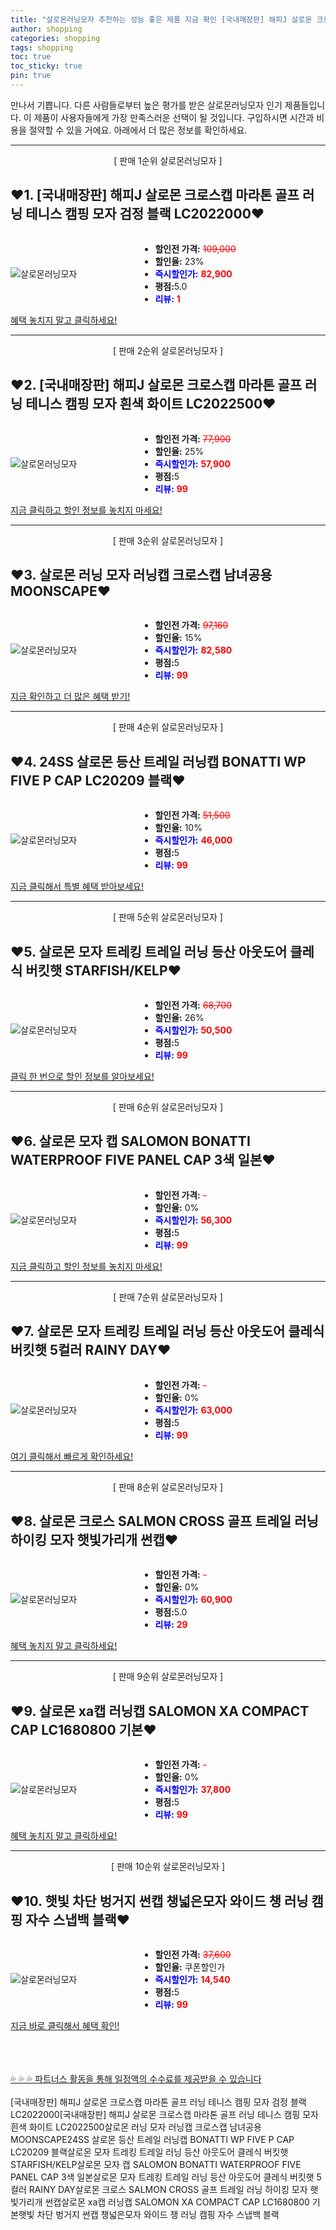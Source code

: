 ```yaml
---
title: "살로몬러닝모자 추천하는 성능 좋은 제품 지금 확인 [국내매장판] 해피J 살로몬 크로스캡 마라톤"
author: shopping
categories: shopping
tags: shopping
toc: true
toc_sticky: true
pin: true
---
```

만나서 기쁩니다. 다른 사람들로부터 높은 평가를 받은 살로몬러닝모자 인기 제품들입니다. 이 제품이 사용자들에게 가장 만족스러운 선택이 될 것입니다. 구입하시면 시간과 비용을 절약할 수 있을 거에요. 아래에서 더 많은 정보를 확인하세요.

---
<p class="toplist" style="margin: 0 auto; display: block; width: fit-content;">[ 판매 1순위 살로몬러닝모자 ]</p>

<h2><strong>❤️1. [국내매장판] 해피J 살로몬 크로스캡 마라톤 골프 러닝 테니스 캠핑 모자 검정 블랙 LC2022000❤️</strong></h2>

<div style="display: flex; align-items: center;">
    <div style="flex: 0.4;">
        <img src="https://thumbnail9.coupangcdn.com/thumbnails/remote/230x230ex/image/vendor_inventory/4b42/c1f54df2bdab621f36040bffb271404a82837a0ed0c8d0ef0a8c54d23a76.jpg" alt="살로몬러닝모자" style="max-width: 100%;">
    </div>
    <div style="flex: 0.6; margin-left: 10px;">
        <ul>
            <li><strong>할인전 가격:</strong> <del style="color: red;">109,000</del></li>
            <li><strong>할인율:</strong> 23%</li>
            <li><span style='color:blue'><strong>즉시할인가:</strong></span> <span style='color:red'><strong>82,900</strong></span></li>
            <li><strong>평점:</strong>5.0</li>
            <li><span style='color:blue'><strong>리뷰:</strong></span> <span style='color:red'><strong>1</strong></span></li>
        </ul>
    </div>
</div>
<div class="center">
    <a href="https://selin100587001.github.io?lptag=AF9450613&subid=githubio&pageKey=8155111670&traceid=V0-153&itemId=23225959052&vendorItemId=90258430600" class="myButton">
        혜택 놓치지 말고 클릭하세요!
    </a>
</div>


---
<p class="toplist" style="margin: 0 auto; display: block; width: fit-content;">[ 판매 2순위 살로몬러닝모자 ]</p>

<h2><strong>❤️2. [국내매장판] 해피J 살로몬 크로스캡 마라톤 골프 러닝 테니스 캠핑 모자 흰색 화이트 LC2022500❤️</strong></h2>

<div style="display: flex; align-items: center;">
    <div style="flex: 0.4;">
        <img src="https://thumbnail9.coupangcdn.com/thumbnails/remote/230x230ex/image/vendor_inventory/8343/8d5a5e243db21d0b0f9ebb658d3cf0a74ed0a4111581b925402ca8bee1a2.jpg" alt="살로몬러닝모자" style="max-width: 100%;">
    </div>
    <div style="flex: 0.6; margin-left: 10px;">
        <ul>
            <li><strong>할인전 가격:</strong> <del style="color: red;">77,900</del></li>
            <li><strong>할인율:</strong> 25%</li>
            <li><span style='color:blue'><strong>즉시할인가:</strong></span> <span style='color:red'><strong>57,900</strong></span></li>
            <li><strong>평점:</strong>5</li>
            <li><span style='color:blue'><strong>리뷰:</strong></span> <span style='color:red'><strong>99</strong></span></li>
        </ul>
    </div>
</div>
<div class="center">
    <a href="https://selin100587001.github.io?lptag=AF9450613&subid=githubio&pageKey=8155116070&traceid=V0-153&itemId=23225979012&vendorItemId=90258450289" class="myButton">
        지금 클릭하고 할인 정보를 놓치지 마세요!
    </a>
</div>


---
<p class="toplist" style="margin: 0 auto; display: block; width: fit-content;">[ 판매 3순위 살로몬러닝모자 ]</p>

<h2><strong>❤️3. 살로몬 러닝 모자 러닝캡 크로스캡 남녀공용 MOONSCAPE❤️</strong></h2>

<div style="display: flex; align-items: center;">
    <div style="flex: 0.4;">
        <img src="https://thumbnail6.coupangcdn.com/thumbnails/remote/230x230ex/image/vendor_inventory/ef80/b7934ef1b2dd1d86c9065e50d7311d588ae788f074a4b6aa83d2eeac2312.png" alt="살로몬러닝모자" style="max-width: 100%;">
    </div>
    <div style="flex: 0.6; margin-left: 10px;">
        <ul>
            <li><strong>할인전 가격:</strong> <del style="color: red;">97,160</del></li>
            <li><strong>할인율:</strong> 15%</li>
            <li><span style='color:blue'><strong>즉시할인가:</strong></span> <span style='color:red'><strong>82,580</strong></span></li>
            <li><strong>평점:</strong>5</li>
            <li><span style='color:blue'><strong>리뷰:</strong></span> <span style='color:red'><strong>99</strong></span></li>
        </ul>
    </div>
</div>
<div class="center">
    <a href="https://selin100587001.github.io?lptag=AF9450613&subid=githubio&pageKey=8222819354&traceid=V0-153&itemId=23639857467&vendorItemId=90665284388" class="myButton">
        지금 확인하고 더 많은 혜택 받기!
    </a>
</div>


---
<p class="toplist" style="margin: 0 auto; display: block; width: fit-content;">[ 판매 4순위 살로몬러닝모자 ]</p>

<h2><strong>❤️4. 24SS 살로몬 등산 트레일 러닝캡 BONATTI WP FIVE P CAP LC20209 블랙❤️</strong></h2>

<div style="display: flex; align-items: center;">
    <div style="flex: 0.4;">
        <img src="https://thumbnail8.coupangcdn.com/thumbnails/remote/230x230ex/image/vendor_inventory/1274/2d7c1a1b90d7b63eaa4da568f63629618c700bf6531b8e6a3bf1e6d88c86.jpg" alt="살로몬러닝모자" style="max-width: 100%;">
    </div>
    <div style="flex: 0.6; margin-left: 10px;">
        <ul>
            <li><strong>할인전 가격:</strong> <del style="color: red;">51,500</del></li>
            <li><strong>할인율:</strong> 10%</li>
            <li><span style='color:blue'><strong>즉시할인가:</strong></span> <span style='color:red'><strong>46,000</strong></span></li>
            <li><strong>평점:</strong>5</li>
            <li><span style='color:blue'><strong>리뷰:</strong></span> <span style='color:red'><strong>99</strong></span></li>
        </ul>
    </div>
</div>
<div class="center">
    <a href="https://selin100587001.github.io?lptag=AF9450613&subid=githubio&pageKey=8171929925&traceid=V0-153&itemId=23343079877&vendorItemId=90374517557" class="myButton">
        지금 클릭해서 특별 혜택 받아보세요!
    </a>
</div>


---
<p class="toplist" style="margin: 0 auto; display: block; width: fit-content;">[ 판매 5순위 살로몬러닝모자 ]</p>

<h2><strong>❤️5. 살로몬 모자 트레킹 트레일 러닝 등산 아웃도어 클레식 버킷햇 STARFISH/KELP❤️</strong></h2>

<div style="display: flex; align-items: center;">
    <div style="flex: 0.4;">
        <img src="https://thumbnail9.coupangcdn.com/thumbnails/remote/230x230ex/image/vendor_inventory/53a1/15775bb4049228646a85e4ae19ba270a26fd4a16f7aa157d0f28ad6b81d8.jpg" alt="살로몬러닝모자" style="max-width: 100%;">
    </div>
    <div style="flex: 0.6; margin-left: 10px;">
        <ul>
            <li><strong>할인전 가격:</strong> <del style="color: red;">68,700</del></li>
            <li><strong>할인율:</strong> 26%</li>
            <li><span style='color:blue'><strong>즉시할인가:</strong></span> <span style='color:red'><strong>50,500</strong></span></li>
            <li><strong>평점:</strong>5</li>
            <li><span style='color:blue'><strong>리뷰:</strong></span> <span style='color:red'><strong>99</strong></span></li>
        </ul>
    </div>
</div>
<div class="center">
    <a href="https://selin100587001.github.io?lptag=AF9450613&subid=githubio&pageKey=7518989185&traceid=V0-153&itemId=19716869697&vendorItemId=86821096053" class="myButton">
        클릭 한 번으로 할인 정보를 알아보세요!
    </a>
</div>


---
<p class="toplist" style="margin: 0 auto; display: block; width: fit-content;">[ 판매 6순위 살로몬러닝모자 ]</p>

<h2><strong>❤️6. 살로몬 모자 캡 SALOMON BONATTI WATERPROOF FIVE PANEL CAP 3색 일본❤️</strong></h2>

<div style="display: flex; align-items: center;">
    <div style="flex: 0.4;">
        <img src="https://thumbnail6.coupangcdn.com/thumbnails/remote/230x230ex/image/vendor_inventory/32b3/b8159863e3fcc06962a92bda669d1ceff8ddf92506ad9622b6f94fa6aefc.jpg" alt="살로몬러닝모자" style="max-width: 100%;">
    </div>
    <div style="flex: 0.6; margin-left: 10px;">
        <ul>
            <li><strong>할인전 가격:</strong> <del style="color: red;">-</del></li>
            <li><strong>할인율:</strong> 0%</li>
            <li><span style='color:blue'><strong>즉시할인가:</strong></span> <span style='color:red'><strong>56,300</strong></span></li>
            <li><strong>평점:</strong>5</li>
            <li><span style='color:blue'><strong>리뷰:</strong></span> <span style='color:red'><strong>99</strong></span></li>
        </ul>
    </div>
</div>
<div class="center">
    <a href="https://selin100587001.github.io?lptag=AF9450613&subid=githubio&pageKey=8046743153&traceid=V0-153&itemId=22552750120&vendorItemId=89594677440" class="myButton">
        지금 클릭하고 할인 정보를 놓치지 마세요!
    </a>
</div>


---
<p class="toplist" style="margin: 0 auto; display: block; width: fit-content;">[ 판매 7순위 살로몬러닝모자 ]</p>

<h2><strong>❤️7. 살로몬 모자 트레킹 트레일 러닝 등산 아웃도어 클레식 버킷햇 5컬러 RAINY DAY❤️</strong></h2>

<div style="display: flex; align-items: center;">
    <div style="flex: 0.4;">
        <img src="https://thumbnail8.coupangcdn.com/thumbnails/remote/230x230ex/image/vendor_inventory/5543/6acf516fe5066f74e607058eec07220506853b657b0a16ca3b778a2ce26f.jpg" alt="살로몬러닝모자" style="max-width: 100%;">
    </div>
    <div style="flex: 0.6; margin-left: 10px;">
        <ul>
            <li><strong>할인전 가격:</strong> <del style="color: red;">-</del></li>
            <li><strong>할인율:</strong> 0%</li>
            <li><span style='color:blue'><strong>즉시할인가:</strong></span> <span style='color:red'><strong>63,000</strong></span></li>
            <li><strong>평점:</strong>5</li>
            <li><span style='color:blue'><strong>리뷰:</strong></span> <span style='color:red'><strong>99</strong></span></li>
        </ul>
    </div>
</div>
<div class="center">
    <a href="https://selin100587001.github.io?lptag=AF9450613&subid=githubio&pageKey=8057439675&traceid=V0-153&itemId=22620167072&vendorItemId=89661719642" class="myButton">
        여기 클릭해서 빠르게 확인하세요!
    </a>
</div>


---
<p class="toplist" style="margin: 0 auto; display: block; width: fit-content;">[ 판매 8순위 살로몬러닝모자 ]</p>

<h2><strong>❤️8. 살로몬 크로스 SALMON CROSS 골프 트레일 러닝 하이킹 모자 햇빛가리개 썬캡❤️</strong></h2>

<div style="display: flex; align-items: center;">
    <div style="flex: 0.4;">
        <img src="https://thumbnail7.coupangcdn.com/thumbnails/remote/230x230ex/image/vendor_inventory/9100/24629f45dca8e3e0ed6168e545e9863495124427913f9e84504a5d642c22.png" alt="살로몬러닝모자" style="max-width: 100%;">
    </div>
    <div style="flex: 0.6; margin-left: 10px;">
        <ul>
            <li><strong>할인전 가격:</strong> <del style="color: red;">-</del></li>
            <li><strong>할인율:</strong> 0%</li>
            <li><span style='color:blue'><strong>즉시할인가:</strong></span> <span style='color:red'><strong>60,900</strong></span></li>
            <li><strong>평점:</strong>5.0</li>
            <li><span style='color:blue'><strong>리뷰:</strong></span> <span style='color:red'><strong>29</strong></span></li>
        </ul>
    </div>
</div>
<div class="center">
    <a href="https://selin100587001.github.io?lptag=AF9450613&subid=githubio&pageKey=8055460238&traceid=V0-153&itemId=23053955590&vendorItemId=90338403787" class="myButton">
        혜택 놓치지 말고 클릭하세요!
    </a>
</div>


---
<p class="toplist" style="margin: 0 auto; display: block; width: fit-content;">[ 판매 9순위 살로몬러닝모자 ]</p>

<h2><strong>❤️9. 살로몬 xa캡 러닝캡 SALOMON XA COMPACT CAP LC1680800 기본❤️</strong></h2>

<div style="display: flex; align-items: center;">
    <div style="flex: 0.4;">
        <img src="https://thumbnail9.coupangcdn.com/thumbnails/remote/230x230ex/image/vendor_inventory/14e6/b83ad69d218e533a7c979ed28ee985185098b88137c8754e8bf06622ce59.png" alt="살로몬러닝모자" style="max-width: 100%;">
    </div>
    <div style="flex: 0.6; margin-left: 10px;">
        <ul>
            <li><strong>할인전 가격:</strong> <del style="color: red;">-</del></li>
            <li><strong>할인율:</strong> 0%</li>
            <li><span style='color:blue'><strong>즉시할인가:</strong></span> <span style='color:red'><strong>37,800</strong></span></li>
            <li><strong>평점:</strong>5</li>
            <li><span style='color:blue'><strong>리뷰:</strong></span> <span style='color:red'><strong>99</strong></span></li>
        </ul>
    </div>
</div>
<div class="center">
    <a href="https://selin100587001.github.io?lptag=AF9450613&subid=githubio&pageKey=8212058355&traceid=V0-153&itemId=23574063109&vendorItemId=90599982624" class="myButton">
        혜택 놓치지 말고 클릭하세요!
    </a>
</div>


---
<p class="toplist" style="margin: 0 auto; display: block; width: fit-content;">[ 판매 10순위 살로몬러닝모자 ]</p>

<h2><strong>❤️10. 햇빛 차단 벙거지 썬캡 챙넓은모자 와이드 챙 러닝 캠핑 자수 스냅백 블랙❤️</strong></h2>

<div style="display: flex; align-items: center;">
    <div style="flex: 0.4;">
        <img src="https://thumbnail7.coupangcdn.com/thumbnails/remote/230x230ex/image/vendor_inventory/ae43/d13c8acafd596182ce43a60672baed9fd6b352fde8631fb38ed50eb6c595.jpg" alt="살로몬러닝모자" style="max-width: 100%;">
    </div>
    <div style="flex: 0.6; margin-left: 10px;">
        <ul>
            <li><strong>할인전 가격:</strong> <del style="color: red;">37,600</del></li>
            <li><strong>할인율:</strong> 쿠폰할인가</li>
            <li><span style='color:blue'><strong>즉시할인가:</strong></span> <span style='color:red'><strong>14,540</strong></span></li>
            <li><strong>평점:</strong>5</li>
            <li><span style='color:blue'><strong>리뷰:</strong></span> <span style='color:red'><strong>99</strong></span></li>
        </ul>
    </div>
</div>
<div class="center">
    <a href="https://selin100587001.github.io?lptag=AF9450613&subid=githubio&pageKey=8083213603&traceid=V0-153&itemId=22800425717&vendorItemId=89835343483" class="myButton">
        지금 바로 클릭해서 혜택 확인!
    </a>
</div>

<br><br><br>[💦 💦 💦 파트너스 활동을 통해 일정액의 수수료를 제공받을 수 있습니다](https://link.coupang.com/a/bcpT2c)<br><br>[국내매장판] 해피J 살로몬 크로스캡 마라톤 골프 러닝 테니스 캠핑 모자 검정 블랙 LC2022000[국내매장판] 해피J 살로몬 크로스캡 마라톤 골프 러닝 테니스 캠핑 모자 흰색 화이트 LC2022500살로몬 러닝 모자 러닝캡 크로스캡 남녀공용 MOONSCAPE24SS 살로몬 등산 트레일 러닝캡 BONATTI WP FIVE P CAP LC20209 블랙살로몬 모자 트레킹 트레일 러닝 등산 아웃도어 클레식 버킷햇 STARFISH/KELP살로몬 모자 캡 SALOMON BONATTI WATERPROOF FIVE PANEL CAP 3색 일본살로몬 모자 트레킹 트레일 러닝 등산 아웃도어 클레식 버킷햇 5컬러 RAINY DAY살로몬 크로스 SALMON CROSS 골프 트레일 러닝 하이킹 모자 햇빛가리개 썬캡살로몬 xa캡 러닝캡 SALOMON XA COMPACT CAP LC1680800 기본햇빛 차단 벙거지 썬캡 챙넓은모자 와이드 챙 러닝 캠핑 자수 스냅백 블랙
